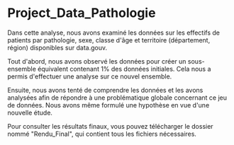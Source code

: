 # Project_Data_Pathologie

Dans cette analyse, nous avons examiné les données sur les effectifs de patients par pathologie, sexe, classe d'âge et territoire (département, région) disponibles sur data.gouv.

Tout d'abord, nous avons observé les données pour créer un sous-ensemble équivalent contenant 1% des données initiales. Cela nous a permis d'effectuer une analyse sur ce nouvel ensemble.

Ensuite, nous avons tenté de comprendre les données et les avons analysées afin de répondre à une problématique globale concernant ce jeu de données. Nous avons même formulé une hypothèse en vue d'une nouvelle étude.

Pour consulter les résultats finaux, vous pouvez télécharger le dossier nommé "Rendu_Final", qui contient tous les fichiers nécessaires.
